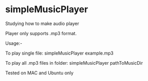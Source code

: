 # simpleMusicPlayer
Studying how to make audio player

Player only supports .mp3 format.

Usage:-

To play single file: simpleMusicPlayer example.mp3

To play all .mp3 files in folder: simpleMusicPlayer pathToMusicDir


Tested on MAC and Ubuntu only
